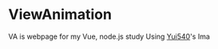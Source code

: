 # ViewAnimation
VA is webpage for my Vue, node.js study
Using [Yui540](https://magical-girl.site/)'s Ima